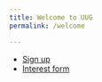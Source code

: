 ```yaml
---
title: Welcome to UUG
permalink: /welcome

---
```

- [Sign up](https://forms.office.com/r/mL4YPxWEeF)
- [Interest form](https://forms.office.com/r/CcZ2NFJQrN)

